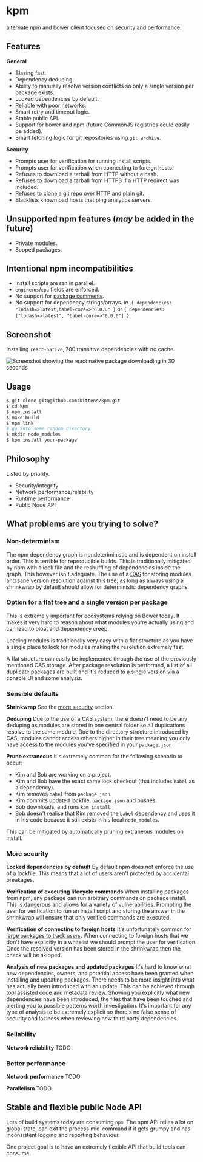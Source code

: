 # kpm

alternate npm and bower client focused on security and performance.

## Features

**General**

 * Blazing fast.
 * Dependency deduping.
 * Ability to manually resolve version conflicts so only a single version per package exists.
 * Locked dependencies by default.
 * Reliable with poor networks.
 * Smart retry and timeout logic.
 * Stable public API.
 * Support for bower and npm (future CommonJS registries could easily be added).
 * Smart fetching logic for git repositories using `git archive`.

**Security**

 * Prompts user for verification for running install scripts.
 * Prompts user for verification when connecting to foreign hosts.
 * Refuses to download a tarball from HTTP without a hash.
 * Refuses to download a tarball from HTTPS if a HTTP redirect was included.
 * Refuses to clone a git repo over HTTP and plain git.
 * Blacklists known bad hosts that ping analytics servers.

## Unsupported npm features (*may* be added in the future)

 * Private modules.
 * Scoped packages.

## Intentional npm incompatibilities

 * Install scripts are ran in parallel.
 * `engine`/`os`/`cpu` fields are enforced.
 * No support for [package comments](https://github.com/npm/read-package-json#indexjs).
 * No support for dependency strings/arrays. ie. `{ dependencies: "lodash=>latest,babel-core=>^6.0.0" }` or `{ dependencies: ["lodash=>latest", "babel-core=>^6.0.0"] }`.

## Screenshot

Installing `react-native`, 700 transitive dependencies with no cache.

![Screenshot showing the react native package downloading in 30 seconds](https://i.imgur.com/rUta2sk.gif)

## Usage

```sh
$ git clone git@github.com:kittens/kpm.git
$ cd kpm
$ npm install
$ make build
$ npm link
# go into some random directory
$ mkdir node_modules
$ kpm install your-package
```

## Philosophy

Listed by priority.

 * Security/integrity
 * Network performance/relability
 * Runtime performance
 * Public Node API

## What problems are you trying to solve?

### Non-determinism

The npm dependency graph is nondeteriministic and is dependent on install order. This is
terrible for reproducible builds. This is traditionally mitigated by npm with a lock file
and the reshuffling of dependencies inside the graph. This however isn't adequate. The use
of a [CAS](https://en.wikipedia.org/wiki/Content-addressable_storage) for storing modules
and sane version resolution against this tree, as long as always using a shrinkwrap by
default should allow for deterministic dependency graphs.

### Option for a flat tree and a single version per package

This is extremely important for ecosystems relying on Bower today. It makes it very hard
to reason about what modules you're actually using and can lead to bloat and dependency
creep.

Loading modules is traditionally very easy with a flat structure as you have a single
place to look for modules making the resolution extremely fast.

A flat structure can easily be implemented through the use of the previously mentioned CAS
storage. After package resolution is performed, a list of all duplicate packages are built
and it's reduced to a single version via a console UI and some analysis.

### Sensible defaults

**Shrinkwrap** See the [more security](#more-security) section.

**Deduping** Due to the use of a CAS system, there doesn't need to be any deduping as
modules are stored in one central folder so all duplications resolve to the same module.
Due to the directory structure introduced by CAS, modules cannot access others higher in
their tree meaning you only have access to the modules you've specified in your `package.json`

**Prune extraneous** It's extremely common for the following scenario to occur:

 - Kim and Bob are working on a project.
 - Kim and Bob have the exact same lock checkout (that includes `babel` as a dependency).
 - Kim removes `babel` from `package.json`.
 - Kim commits updated lockfile, `package.json` and pushes.
 - Bob downloads, and runs `kpm install`.
 - Bob doesn't realise that Kim removed the `babel` dependency and uses it in his code
   because it still exists in his local `node_modules`.

This can be mitigated by automatically pruning extraneous modules on install.

### More security

**Locked dependencies by default** By default npm does not enforce the use of a lockfile.
This means that a lot of users aren't protected by accidental breakages.

**Verification of executing lifecycle commands** When installing packages from npm, any
package can run arbitrary commands on package install. This is dangerous and allows for a
variety of vulnerabilities. Prompting the user for verification to run an install script
and storing the answer in the shrinkwrap will ensure that only verified commands are
executed.

**Verification of connecting to foreign hosts** It's unfortunately common for
[large packages to track users](https://github.com/strongloop/loopback/issues/1079).
When connecting to foreign hosts that we don't have explicitly in a whitelist we should
prompt the user for verification. Once the resolved version has been stored in the
shrinkwrap then the check will be skipped.

**Analysis of new packages and updated packages** It's hard to know what new dependencies,
owners, and potential access have been granted when installing and updating packages.
There needs to be more insight into what has actually been introduced with an update. This
can be achieved through tool assisted code and metadata review. Showing you explicitly what
new dependencies have been introduced, the files that have been touched and alerting you
to possible patterns worth investigation. It's important for any type of analysis to be
extremely explicit so there's no false sense of security and laziness when reviewing new
third party dependencies.

### Reliability

**Network reliability** TODO

### Better performance

**Network performance** TODO

**Parallelism** TODO

## Stable and flexible public Node API

Lots of build systems today are consuming `npm`. The npm API relies a lot on global state,
can exit the process mid-command if it gets grumpy and has inconsistent logging and
reporting behaviour.

One project goal is to have an extremely flexible API that build tools can consume.
